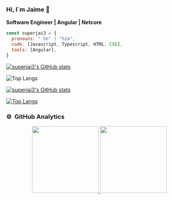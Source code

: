 ### Hi, I´m Jaime 👋


**Software Engineer | Angular | Netcore**


```javascript
const superjai3 = {
  pronouns: " he" | "him",
  code: [Javascript, Typescript, HTML, CSS],
  tools: [Angular],
}  
```




[![superjai3's GitHub stats](https://github-readme-stats.vercel.app/api?username=superjai3)](https://github.com/anuraghazra/github-readme-stats)





![Top Langs](https://github-readme-stats.vercel.app/api/top-langs/?username=superjai3&hide_progress=true)







[![superjai3's GitHub stats](https://github-readme-stats.vercel.app/api?username=superjai3&theme=tokyonight&show_icons=true)](https://github.com/superjai3/github-readme-stats)

[![Top Langs](https://github-readme-stats.vercel.app/api/top-langs/?username=superjai3)](https://github.com/superjai3/github-readme-stats)



### ⚙️ &nbsp;GitHub Analytics

<p align="center">
<a href="https://github.com/superjai3">
  <img height="180em" src="https://github-readme-stats-eight-theta.vercel.app/api?username=superjai3&show_icons=true&theme=algolia&include_all_commits=true&count_private=true"/>
  <img height="180em" src="https://github-readme-stats-eight-theta.vercel.app/api/top-langs/?username=superjai3&layout=compact&langs_count=8&theme=algolia"/>
</a>
</p>
